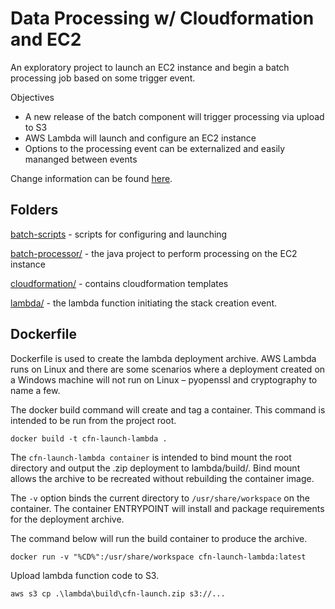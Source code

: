 # Data Processing w/ Cloudformation and EC2

An exploratory project to launch an EC2 instance and begin a batch processing job based on some trigger event.

Objectives
 - A new release of the batch component will trigger processing via upload to S3
 - AWS Lambda will launch and configure an EC2 instance
 - Options to the processing event can be externalized and easily mananged between events

Change information can be found [here](./changes.md).

## Folders
[batch-scripts](./batch-scripts/) - scripts for configuring and launching

[batch-processor/](./batch-processor/) - the java project to perform processing on the EC2 instance

[cloudformation/](./cloudformation/) - contains cloudformation templates

[lambda/](./lambda/) - the lambda function initiating the stack creation event.

## Dockerfile

Dockerfile is used to create the lambda deployment archive.  AWS Lambda runs on Linux and there are some scenarios where a deployment created on a Windows machine will not run on Linux &ndash; pyopenssl and cryptography to name a few.

The docker build command will create and tag a container.  This command is intended to be run from the project root.

`docker build -t cfn-launch-lambda .`

The `cfn-launch-lambda container` is intended to bind mount the root directory and output the .zip deployment to lambda/build/.  Bind mount allows the archive to be recreated without rebuilding the container image.

The `-v` option binds the current directory to `/usr/share/workspace` on the container.  The container ENTRYPOINT will install and package requirements for the deployment archive.

The command below will run the build container to produce the archive.

`docker run -v "%CD%":/usr/share/workspace cfn-launch-lambda:latest`

Upload lambda function code to S3.

`aws s3 cp .\lambda\build\cfn-launch.zip s3://...`
